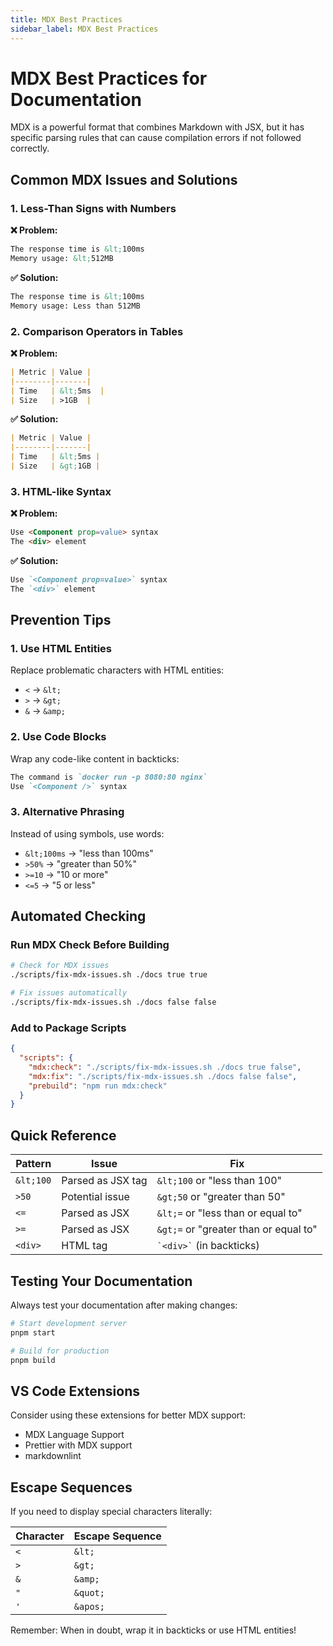 ```yaml
---
title: MDX Best Practices
sidebar_label: MDX Best Practices
---
```


# MDX Best Practices for Documentation

MDX is a powerful format that combines Markdown with JSX, but it has specific parsing rules that can cause compilation errors if not followed correctly.

## Common MDX Issues and Solutions

### 1. Less-Than Signs with Numbers

**❌ Problem:**
```markdown
The response time is &lt;100ms
Memory usage: &lt;512MB
```

**✅ Solution:**
```markdown
The response time is &lt;100ms
Memory usage: Less than 512MB
```

### 2. Comparison Operators in Tables

**❌ Problem:**
```markdown
| Metric | Value |
|--------|-------|
| Time   | &lt;5ms  |
| Size   | >1GB  |
```

**✅ Solution:**
```markdown
| Metric | Value |
|--------|-------|
| Time   | &lt;5ms |
| Size   | &gt;1GB |
```

### 3. HTML-like Syntax

**❌ Problem:**
```markdown
Use <Component prop=value> syntax
The <div> element
```

**✅ Solution:**
```markdown
Use `<Component prop=value>` syntax
The `<div>` element
```

## Prevention Tips

### 1. Use HTML Entities

Replace problematic characters with HTML entities:
- `<` → `&lt;`
- `>` → `&gt;`
- `&` → `&amp;`

### 2. Use Code Blocks

Wrap any code-like content in backticks:
```markdown
The command is `docker run -p 8080:80 nginx`
Use `<Component />` syntax
```

### 3. Alternative Phrasing

Instead of using symbols, use words:
- `&lt;100ms` → "less than 100ms"
- `>50%` → "greater than 50%"
- `>=10` → "10 or more"
- `<=5` → "5 or less"

## Automated Checking

### Run MDX Check Before Building

```bash
# Check for MDX issues
./scripts/fix-mdx-issues.sh ./docs true true

# Fix issues automatically
./scripts/fix-mdx-issues.sh ./docs false false
```

### Add to Package Scripts

```json
{
  "scripts": {
    "mdx:check": "./scripts/fix-mdx-issues.sh ./docs true false",
    "mdx:fix": "./scripts/fix-mdx-issues.sh ./docs false false",
    "prebuild": "npm run mdx:check"
  }
}
```

## Quick Reference

| Pattern | Issue | Fix |
|---------|-------|-----|
| `&lt;100` | Parsed as JSX tag | `&lt;100` or "less than 100" |
| `>50` | Potential issue | `&gt;50` or "greater than 50" |
| `<=` | Parsed as JSX | `&lt;=` or "less than or equal to" |
| `>=` | Parsed as JSX | `&gt;=` or "greater than or equal to" |
| `<div>` | HTML tag | `` `<div>` `` (in backticks) |

## Testing Your Documentation

Always test your documentation after making changes:

```bash
# Start development server
pnpm start

# Build for production
pnpm build
```

## VS Code Extensions

Consider using these extensions for better MDX support:
- MDX Language Support
- Prettier with MDX support
- markdownlint

## Escape Sequences

If you need to display special characters literally:

| Character | Escape Sequence |
|-----------|----------------|
| `<` | `&lt;` |
| `>` | `&gt;` |
| `&` | `&amp;` |
| `"` | `&quot;` |
| `'` | `&apos;` |

Remember: When in doubt, wrap it in backticks or use HTML entities!